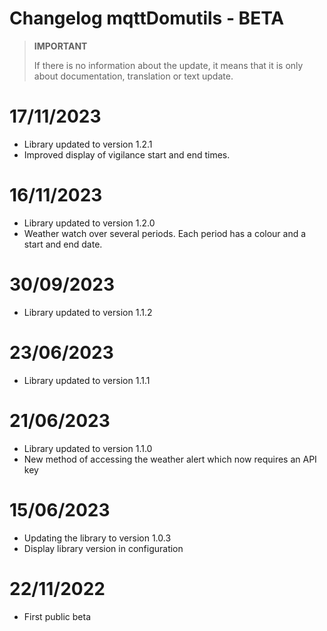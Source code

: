 # Changelog mqttDomutils - BETA

>**IMPORTANT**
>
>If there is no information about the update, it means that it is only about documentation, translation or text update.

# 17/11/2023
- Library updated to version 1.2.1
- Improved display of vigilance start and end times.

# 16/11/2023
- Library updated to version 1.2.0
- Weather watch over several periods. Each period has a colour and a start and end date.

# 30/09/2023
- Library updated to version 1.1.2

# 23/06/2023
- Library updated to version 1.1.1

# 21/06/2023
- Library updated to version 1.1.0
- New method of accessing the weather alert which now requires an API key

# 15/06/2023
- Updating the library to version 1.0.3
- Display library version in configuration

# 22/11/2022
- First public beta
